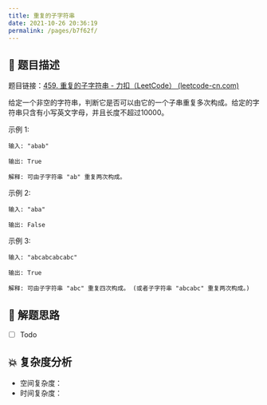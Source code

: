 ```yaml
---
title: 重复的子字符串
date: 2021-10-26 20:36:19
permalink: /pages/b7f62f/
---
```


## 📃 题目描述

题目链接：[459. 重复的子字符串 - 力扣（LeetCode） (leetcode-cn.com)](https://leetcode-cn.com/problems/repeated-substring-pattern/)

给定一个非空的字符串，判断它是否可以由它的一个子串重复多次构成。给定的字符串只含有小写英文字母，并且长度不超过10000。

示例 1:

```
输入: "abab"

输出: True

解释: 可由子字符串 "ab" 重复两次构成。
```

示例 2:

```
输入: "aba"

输出: False
```

示例 3:

```
输入: "abcabcabcabc"

输出: True

解释: 可由子字符串 "abc" 重复四次构成。 (或者子字符串 "abcabc" 重复两次构成。)
```

## 🔔 解题思路

- [ ] Todo

## 💥 复杂度分析

- 空间复杂度：
- 时间复杂度：

